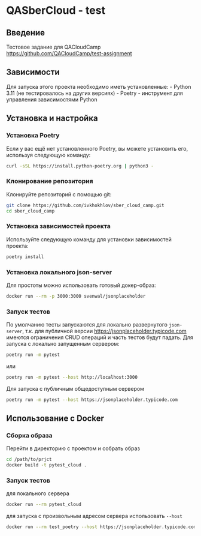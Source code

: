 # QASberCloud - test
## Введение

Тестовое задание для QACloudCamp
https://github.com/QACloudCamp/test-assignment

## Зависимости
Для запуска этого проекта необходимо иметь установленные:
	- Python 3.11 (не тестировалось на других версиях)
	- Poetry - инструмент для управления зависимостями Python

## Установка и настройка
### Установка Poetry
Если у вас ещё нет установленного Poetry, вы можете установить его, используя следующую команду:
```bash
curl -sSL https://install.python-poetry.org | python3 -
```
### Клонирование репозитория
Клонируйте репозиторий с помощью git:
```bash
git clone https://github.com/ivkhokhlov/sber_cloud_camp.git
cd sber_cloud_camp
```
### Установка зависимостей проекта
Используйте следующую команду для установки зависимостей проекта:
```bash
poetry install
```
### Установка локального json-server
Для простоты можно использовать готовый докер-образ:
```bash
docker run --rm -p 3000:3000 svenwal/jsonplaceholder
```
### Запуск тестов
По умолчанию тесты запускаются для локально развернутого `json-server`, т.к. для публичной версии https://jsonplaceholder.typicode.com имеются ограничения CRUD операций и часть тестов будут падать.
Для запуска с локально запущенным сервером:
```bash
poetry run -m pytest
```
или
```bash
poetry run -m pytest --host http://localhost:3000
```
Для запуска с публичным общедоступным сервером
```bash
poetry run -m pytest --host https://jsonplaceholder.typicode.com
```
## Использование с Docker
### Сборка образа
Перейти в директорию с проектом и собрать образ
```bash
cd /path/to/prjct
docker build -t pytest_cloud .
```
### Запуск тестов
для локального сервера
 ```bash
docker run --rm pytest_cloud
```
для запуска с произвольным адресом сервера использовать `--host`
```bash
docker run --rm test_poetry --host https://jsonplaceholder.typicode.com
```
